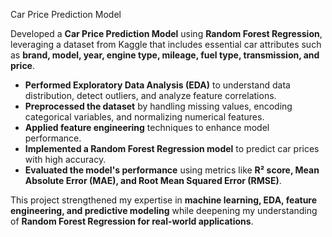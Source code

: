 Car Price Prediction Model

Developed a **Car Price Prediction Model** using **Random Forest Regression**, leveraging a dataset from Kaggle that includes essential car attributes such as **brand, model, year, engine type, mileage, fuel type, transmission, and price**.  

- **Performed Exploratory Data Analysis (EDA)** to understand data distribution, detect outliers, and analyze feature correlations.  
- **Preprocessed the dataset** by handling missing values, encoding categorical variables, and normalizing numerical features.  
- **Applied feature engineering** techniques to enhance model performance.  
- **Implemented a Random Forest Regression model** to predict car prices with high accuracy.  
- **Evaluated the model's performance** using metrics like **R² score, Mean Absolute Error (MAE), and Root Mean Squared Error (RMSE)**.  

This project strengthened my expertise in **machine learning, EDA, feature engineering, and predictive modeling** while deepening my understanding of **Random Forest Regression for real-world applications**.
